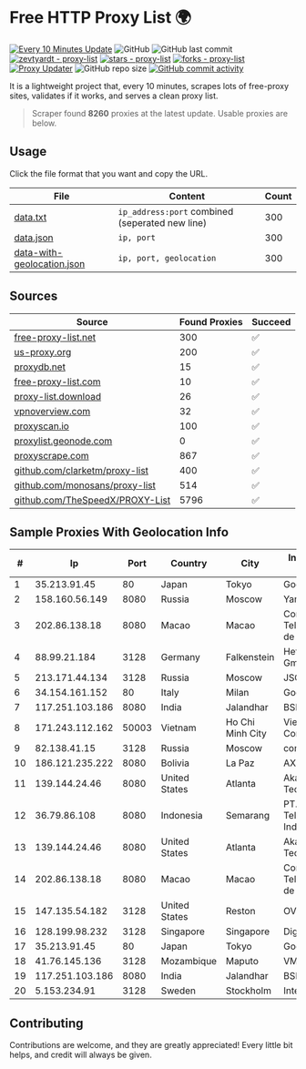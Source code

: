
# Free HTTP Proxy List 🌍

[![Every 10 Minutes Update](https://github.com/mertguvencli/http-proxy-list/actions/workflows/main.yml/badge.svg?branch=main)](https://github.com/mertguvencli/http-proxy-list/actions/workflows/main.yml)
![GitHub](https://img.shields.io/github/license/mertguvencli/http-proxy-list)
![GitHub last commit](https://img.shields.io/github/last-commit/mertguvencli/http-proxy-list)
[![zevtyardt - proxy-list](https://img.shields.io/static/v1?label=zevtyardt&message=proxy-list&color=blue&logo=github)](https://github.com/zevtyardt/proxy-list "Go to GitHub repo")
[![stars - proxy-list](https://img.shields.io/github/stars/zevtyardt/proxy-list?style=social)](https://github.com/zevtyardt/proxy-list)
[![forks - proxy-list](https://img.shields.io/github/forks/zevtyardt/proxy-list?style=social)](https://github.com/zevtyardt/proxy-list)
[![Proxy Updater](https://github.com/zevtyardt/proxy-list/workflows/Proxy%20Updater/badge.svg)](https://github.com/zevtyardt/proxy-list/actions?query=workflow:"Proxy+Updater")
![GitHub repo size](https://img.shields.io/github/repo-size/zevtyardt/proxy-list)
[![GitHub commit activity](https://img.shields.io/github/commit-activity/m/zevtyardt/proxy-list?logo=commits)](https://github.com/zevtyardt/proxy-list/commits/main)

It is a lightweight project that, every 10 minutes, scrapes lots of free-proxy sites, validates if it works, and serves a clean proxy list.

> Scraper found **8260** proxies at the latest update. Usable proxies are below.

## Usage

Click the file format that you want and copy the URL.

|File|Content|Count|
|----|-------|-----|
|[data.txt](https://raw.githubusercontent.com/mertguvencli/http-proxy-list/main/proxy-list/data.txt)|`ip_address:port` combined (seperated new line)|300|
|[data.json](https://raw.githubusercontent.com/mertguvencli/http-proxy-list/main/proxy-list/data.json)|`ip, port`|300|
|[data-with-geolocation.json](https://raw.githubusercontent.com/mertguvencli/http-proxy-list/main/proxy-list/data-with-geolocation.json)|`ip, port, geolocation`|300|

## Sources

|Source|Found Proxies|Succeed|
|------|-------------|-------|
|[free-proxy-list.net](https://free-proxy-list.net)|300|✅|
|[us-proxy.org](https://www.us-proxy.org)|200|✅|
|[proxydb.net](http://proxydb.net)|15|✅|
|[free-proxy-list.com](https://free-proxy-list.com/?page=&port=&type%5B%5D=http&type%5B%5D=https&up_time=0&search=Search)|10|✅|
|[proxy-list.download](https://www.proxy-list.download/HTTP)|26|✅|
|[vpnoverview.com](https://vpnoverview.com/privacy/anonymous-browsing/free-proxy-servers)|32|✅|
|[proxyscan.io](https://www.proxyscan.io)|100|✅|
|[proxylist.geonode.com](https://proxylist.geonode.com/api/proxy-list?limit=300&page=1&sort_by=lastChecked&sort_type=desc&protocols=http,https)|0|✅|
|[proxyscrape.com](https://api.proxyscrape.com/v2/?request=displayproxies&protocol=http&timeout=10000&country=all&ssl=all&anonymity=all)|867|✅|
|[github.com/clarketm/proxy-list](https://raw.githubusercontent.com/clarketm/proxy-list/master/proxy-list-raw.txt)|400|✅|
|[github.com/monosans/proxy-list](https://raw.githubusercontent.com/monosans/proxy-list/main/proxies/http.txt)|514|✅|
|[github.com/TheSpeedX/PROXY-List](https://raw.githubusercontent.com/TheSpeedX/PROXY-List/master/http.txt)|5796|✅|


## Sample Proxies With Geolocation Info

|#|Ip|Port|Country|City|Internet Service Provider|
|-|--|----|-------|----|-------------------------|
|1|35.213.91.45|80|Japan|Tokyo|Google LLC|
|2|158.160.56.149|8080|Russia|Moscow|Yandex.Cloud LLC|
|3|202.86.138.18|8080|Macao|Macao|Companhia de Telecomunicacoes de Macau|
|4|88.99.21.184|3128|Germany|Falkenstein|Hetzner Online GmbH|
|5|213.171.44.134|3128|Russia|Moscow|JSC Comcor|
|6|34.154.161.152|80|Italy|Milan|Google LLC|
|7|117.251.103.186|8080|India|Jalandhar|BSNL Internet|
|8|171.243.112.162|50003|Vietnam|Ho Chi Minh City|Viettel Corporation|
|9|82.138.41.15|3128|Russia|Moscow|comcor.ru|
|10|186.121.235.222|8080|Bolivia|La Paz|AXS Bolivia S. A.|
|11|139.144.24.46|8080|United States|Atlanta|Akamai Technologies, Inc.|
|12|36.79.86.108|8080|Indonesia|Semarang|PT. Telekomunikasi Indonesia|
|13|139.144.24.46|8080|United States|Atlanta|Akamai Technologies, Inc.|
|14|202.86.138.18|8080|Macao|Macao|Companhia de Telecomunicacoes de Macau|
|15|147.135.54.182|3128|United States|Reston|OVH SAS|
|16|128.199.98.232|3128|Singapore|Singapore|DigitalOcean, LLC|
|17|35.213.91.45|80|Japan|Tokyo|Google LLC|
|18|41.76.145.136|3128|Mozambique|Maputo|VM  S.A|
|19|117.251.103.186|8080|India|Jalandhar|BSNL Internet|
|20|5.153.234.91|3128|Sweden|Stockholm|Inter Connects Inc|



## Contributing

Contributions are welcome, and they are greatly appreciated! Every
little bit helps, and credit will always be given.

